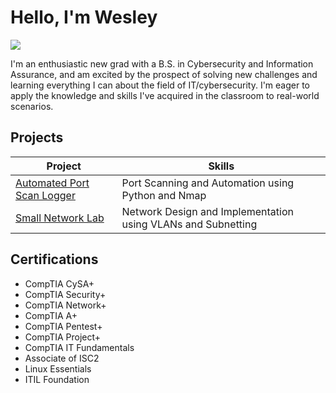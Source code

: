 # Hello, I'm Wesley
<a href="https://linkedin.com/in/wesleykoweek/"><img src="https://img.shields.io/badge/-LinkedIn-0072b1?&style=for-the-badge&logo=linkedin&logoColor=white" /></a>

I'm an enthusiastic new grad with a B.S. in Cybersecurity and Information Assurance, and am excited by the prospect of solving new challenges and learning everything I can about the field of IT/cybersecurity. I'm eager to apply the knowledge and skills I've acquired in the classroom to real-world scenarios.

## Projects

| Project                                       | Skills                     |
|-----------------------------------------------|----------------------------|
|  <a href="https://github.com/WesleyKProfile/Automated-Port-Scan-Logger/blob/main/README.md">Automated Port Scan Logger</a>|Port Scanning and Automation using Python and Nmap|
|  <a href="https://github.com/WesleyKProfile/Small-Network-Lab/blob/main/README.md">Small Network Lab</a>|Network Design and Implementation using VLANs and Subnetting|

## Certifications

- CompTIA CySA+
- CompTIA Security+
- CompTIA Network+
- CompTIA A+
- CompTIA Pentest+
- CompTIA Project+
- CompTIA IT Fundamentals
- Associate of ISC2
- Linux Essentials
- ITIL Foundation
